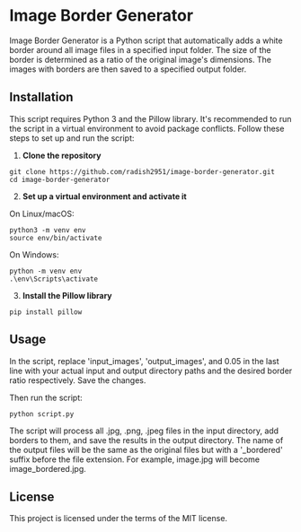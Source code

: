 # Image Border Generator

Image Border Generator is a Python script that automatically adds a white border around all image files in a specified input folder. The size of the border is determined as a ratio of the original image's dimensions. The images with borders are then saved to a specified output folder.

## Installation

This script requires Python 3 and the Pillow library. It's recommended to run the script in a virtual environment to avoid package conflicts. Follow these steps to set up and run the script:

1. **Clone the repository**
```
git clone https://github.com/radish2951/image-border-generator.git
cd image-border-generator
```

2. **Set up a virtual environment and activate it**

On Linux/macOS:
```
python3 -m venv env
source env/bin/activate
```

On Windows:
```
python -m venv env
.\env\Scripts\activate
```

3. **Install the Pillow library**
```
pip install pillow
```

## Usage

In the script, replace 'input_images', 'output_images', and 0.05 in the last line with your actual input and output directory paths and the desired border ratio respectively. Save the changes.

Then run the script:
```
python script.py
```

The script will process all .jpg, .png, .jpeg files in the input directory, add borders to them, and save the results in the output directory. The name of the output files will be the same as the original files but with a '_bordered' suffix before the file extension. For example, image.jpg will become image_bordered.jpg.

## License

This project is licensed under the terms of the MIT license.
